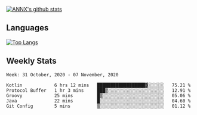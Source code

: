 [![ANNX's github stats](https://github-readme-stats.vercel.app/api?username=NXAN2901&count_private=true&show_icons=true&theme=vue)](https://github.com/NXAN2901)

## Languages
[![Top Langs](https://github-readme-stats.vercel.app/api/top-langs/?username=NXAN2901)](https://github.com/NXAN2901)

## Weekly Stats
<!--START_SECTION:waka-->
```text
Week: 31 October, 2020 - 07 November, 2020

Kotlin            6 hrs 12 mins   ██████████████████▓░░░░░░   75.21 % 
Protocol Buffer   1 hr 3 mins     ███▒░░░░░░░░░░░░░░░░░░░░░   12.91 % 
Groovy            25 mins         █▒░░░░░░░░░░░░░░░░░░░░░░░   05.06 % 
Java              22 mins         █░░░░░░░░░░░░░░░░░░░░░░░░   04.60 % 
Git Config        5 mins          ▒░░░░░░░░░░░░░░░░░░░░░░░░   01.12 % 
```
<!--END_SECTION:waka-->
